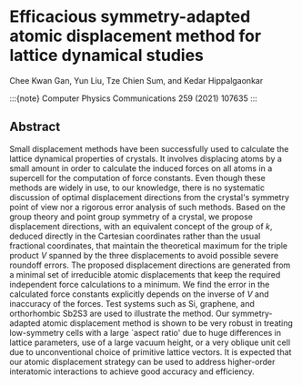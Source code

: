 # Efficacious symmetry-adapted atomic displacement method for lattice dynamical studies

Chee Kwan Gan, Yun Liu, Tze Chien Sum, and Kedar Hippalgaonkar

:::{note}
Computer Physics Communications 259 (2021) 107635
:::

## Abstract

Small displacement methods have been successfully used to calculate the
lattice dynamical properties of crystals.  It involves displacing atoms
by a small amount in order to calculate the induced forces on all atoms
in a supercell for the computation of force constants.  Even though
these methods are widely in use, to our knowledge, there
is no systematic discussion of optimal displacement directions from
the crystal's symmetry point of view nor a rigorous error analysis of
such methods.  Based on the group theory and point group symmetry of a
crystal, we propose displacement directions, with an equivalent concept
of the group of $k$, deduced directly in the
Cartesian coordinates rather than the usual fractional coordinates,
that maintain the theoretical maximum for the triple product $V$
spanned by the three displacements to avoid possible severe roundoff
errors. The proposed
displacement directions are generated from a minimal set
of irreducible atomic displacements
that keep the required independent force calculations to a minimum.
We find the error in the calculated force constants explicitly depends on
the inverse of $V$ and inaccuracy of the forces. Test systems such as Si,
graphene, and orthorhombic Sb2S3 are used to illustrate the
method.  Our symmetry-adapted atomic displacement method is shown to be very robust in treating
low-symmetry cells with a large `aspect ratio' due to huge differences
in lattice parameters, use of a large vacuum height,
or a very oblique unit cell due to unconventional choice of primitive lattice vectors.
It is expected that our atomic displacement
strategy can be used to address higher-order interatomic interactions
to achieve good accuracy and efficiency.
